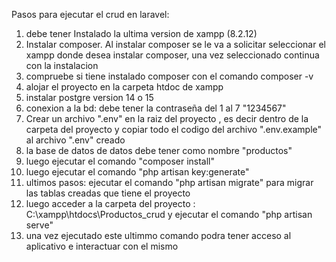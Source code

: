 Pasos para ejecutar el crud en laravel:
1. debe tener Instalado la ultima version de xampp (8.2.12)
2. Instalar composer. Al instalar composer se le va a solicitar seleccionar el xampp donde desea instalar composer, una vez seleccionado continua con la instalacion
3. compruebe si tiene instalado composer con el comando composer -v
4. alojar el proyecto en la carpeta htdoc de xampp
5. instalar postgre version 14 o 15
6. conexion a la bd: debe tener la contraseña del 1 al 7 "1234567"
7. Crear un archivo ".env" en la raiz del proyecto , es decir dentro de la carpeta del proyecto y copiar todo el codigo del archivo ".env.example" al archivo ".env" creado
8. la base de datos de datos debe tener como nombre "productos"
9. luego ejecutar el comando "composer install"
10. luego ejecutar el comando "php artisan key:generate"
11. ultimos pasos: ejecutar el comando "php artisan migrate" para migrar las tablas creadas que tiene el proyecto
12. luego acceder a la carpeta del proyecto : C:\xampp\htdocs\Productos_crud y ejecutar el comando "php artisan serve"
13. una vez ejecutado este ultimmo comando podra tener acceso al aplicativo e interactuar con el mismo
